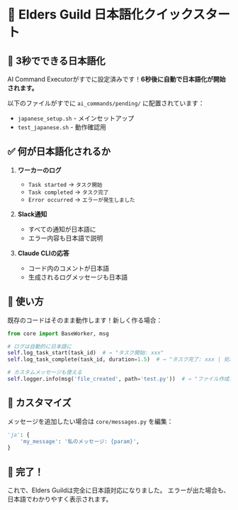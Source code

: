 # 🚀 Elders Guild 日本語化クイックスタート

## 🎯 3秒でできる日本語化

AI Command Executorがすでに設定済みです！**6秒後に自動で日本語化が開始されます。**

以下のファイルがすでに `ai_commands/pending/` に配置されています：
- `japanese_setup.sh` - メインセットアップ
- `test_japanese.sh` - 動作確認用

## ✅ 何が日本語化されるか

1. **ワーカーのログ**
   - `Task started` → `タスク開始`
   - `Task completed` → `タスク完了`
   - `Error occurred` → `エラーが発生しました`

2. **Slack通知**
   - すべての通知が日本語に
   - エラー内容も日本語で説明

3. **Claude CLIの応答**
   - コード内のコメントが日本語
   - 生成されるログメッセージも日本語

## 📝 使い方

既存のコードはそのまま動作します！新しく作る場合：

```python
from core import BaseWorker, msg

# ログは自動的に日本語に
self.log_task_start(task_id)  # → "タスク開始: xxx"
self.log_task_complete(task_id, duration=1.5)  # → "タスク完了: xxx | 処理時間: 1.50秒"

# カスタムメッセージも使える
self.logger.info(msg('file_created', path='test.py'))  # → "ファイル作成: test.py"
```

## 🔧 カスタマイズ

メッセージを追加したい場合は `core/messages.py` を編集：
```python
'ja': {
    'my_message': '私のメッセージ: {param}',
}
```

## 🎉 完了！

これで、Elders Guildは完全に日本語対応になりました。
エラーが出た場合も、日本語でわかりやすく表示されます。
